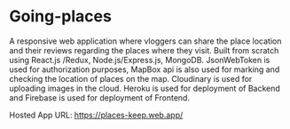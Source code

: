 # Going-places
A responsive web application where vloggers can share the place location and their reviews regarding the places where they visit. Built from scratch using React.js /Redux, Node.js/Express.js, MongoDB. JsonWebToken is used for authorization purposes, MapBox api is also used for marking and checking the location of places on the map. Cloudinary is used for uploading images in the cloud. Heroku is used for deployment of Backend and Firebase is used for deployment of Frontend.

Hosted App URL: https://places-keep.web.app/
